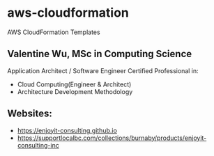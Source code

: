 # aws-cloudformation
AWS CloudFormation Templates

## Valentine Wu, MSc in Computing Science
Application Architect / Software Engineer
Certified Professional in:
- Cloud Computing(Engineer & Architect)
- Architecture Development Methodology

## Websites: 
- https://enjoyit-consulting.github.io
- https://supportlocalbc.com/collections/burnaby/products/enjoyit-consulting-inc
